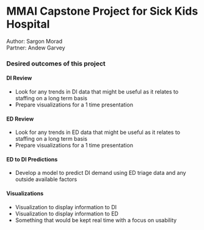 # MMAI Capstone Project for Sick Kids Hospital 

Author: Sargon Morad   
Partner: Andew Garvey

### Desired outcomes of this project

#### DI Review
-   Look for any trends in DI data that might be useful as it relates to staffing on a long term basis
-   Prepare visualizations for a 1 time presentation 
#### ED Review
-   Look for any trends in ED data that might be useful as it relates to staffing on a long term basis
-   Prepare visualizations for a 1 time presentation 

#### ED to DI Predictions
-   Develop a model to predict DI demand using ED triage data and any outside available factors

#### Visualizations
-   Visualization to display information to DI
-   Visualization to display information to ED
-   Something that would be kept real time with a focus on usability
